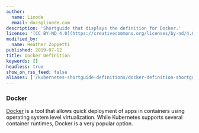 ```yaml
---
author:
  name: Linode
  email: docs@linode.com
description: 'Shortguide that displays the definition for Docker.'
license: '[CC BY-ND 4.0](https://creativecommons.org/licenses/by-nd/4.0)'
modified_by:
  name: Heather Zoppetti
published: 2019-07-12
title: Docker Definition
keywords: []
headless: true
show_on_rss_feed: false
aliases: ['/kubernetes-shortguide-definitions/docker-definition-shortguide/']
---
```


### Docker

[Docker](https://www.docker.com/) is a tool that allows quick deployment of apps in containers using operating system level virtualization. While Kubernetes supports several container runtimes, Docker is a very popular option.

